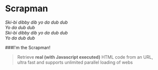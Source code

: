 # Scrapman

*Ski-bi dibby dib yo da dub dub*<br>
*Yo da dub dub*<br>
*Ski-bi dibby dib yo da dub dub*<br>
*Yo da dub dub*<br>

###I'm the Scrapman!

>Retrieve **real (with Javascript executed)** HTML code from an URL, ultra fast and supports unlimited parallel loading of webs
